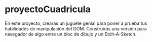# proyectoCuadricula
En este proyecto, crearás un juguete genial para poner a prueba tus habilidades de manipulación del DOM. Construirás una versión para navegador de algo entre un bloc de dibujo y un Etch-A-Sketch.
